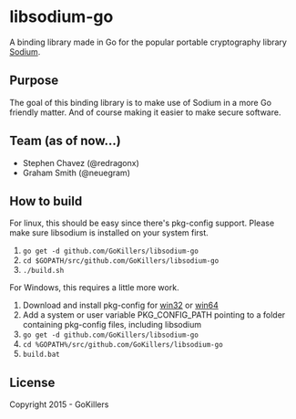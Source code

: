 libsodium-go
============
A binding library made in Go for the popular portable cryptography library [Sodium](https://download.libsodium.org/doc/).


Purpose
-------
The goal of this binding library is to make use of Sodium in a more Go friendly matter.  And of course making it easier to make secure software.

Team (as of now...)
----------------
<ul>
<li>Stephen Chavez (@redragonx)</li>
<li>Graham Smith (@neuegram)</l>
</ul>

How to build
------------
For linux, this should be easy since there's pkg-config support. Please make sure libsodium is installed on your system first.

1. `go get -d github.com/GoKillers/libsodium-go`
2. `cd $GOPATH/src/github.com/GoKillers/libsodium-go`
3. `./build.sh`

For Windows, this requires a little more work.

1. Download and install pkg-config for [win32](http://ftp.gnome.org/pub/gnome/binaries/win32/dependencies/) or [win64](http://ftp.gnome.org/pub/gnome/binaries/win64/dependencies/)
2. Add a system or user variable PKG_CONFIG_PATH pointing to a folder containing pkg-config files, including libsodium
3. `go get -d github.com/GoKillers/libsodium-go`
4. `cd %GOPATH%/src/github.com/GoKillers/libsodium-go`
5. `build.bat`

License
---------
Copyright 2015 - GoKillers
